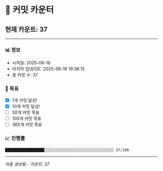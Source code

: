 # 🔢 커밋 카운터

## 현재 카운트: 37

---

### 📊 정보
- 시작일: 2025-06-16
- 마지막 업데이트: 2025-06-16 19:36:15
- 총 커밋 수: 37

### 🎯 목표
- [x] 1개 커밋 달성!
- [x] 10개 커밋 달성!
- [ ] 50개 커밋 목표
- [ ] 100개 커밋 목표
- [ ] 365개 커밋 목표

### 📈 진행률
```
██████████████████░░░░░░░░░░░░░░░░░░░░░░░░░░░░░░░░ 37/100
```

---
*자동 생성됨 - 카운트: 37*
